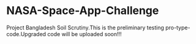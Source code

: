 # NASA-Space-App-Challenge
Project Bangladesh Soil Scrutiny.This is the preliminary testing pro-type-code.Upgraded code will be uploaded soon!!!
